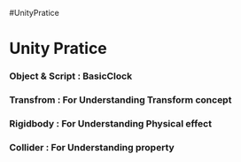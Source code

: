 #UnityPratice

# Unity Pratice

### Object & Script : BasicClock

### Transfrom : For Understanding Transform concept
###  Rigidbody : For Understanding Physical effect 
### Collider :  For Understanding property 
